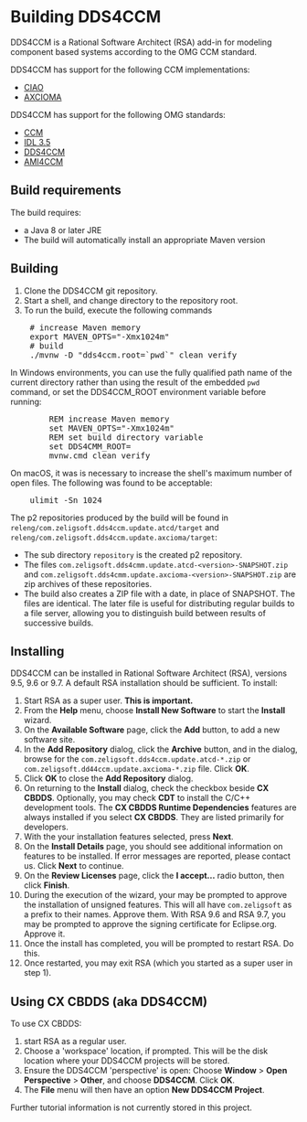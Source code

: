 # Building DDS4CCM

DDS4CCM is a Rational Software Architect (RSA) add-in for modeling component based systems
according to the OMG CCM standard.

DDS4CCM has support for the following CCM implementations:
- [CIAO](https://www.dre.vanderbilt.edu/~schmidt/CIAO.html)
- [AXCIOMA](https://www.axcioma.org)

DDS4CCM has support for the following OMG standards:
- [CCM](https://www.omg.org/spec/CORBA)
- [IDL 3.5](https://www.omg.org/spec/IDL/3.5)
- [DDS4CCM](https://www.omg.org/spec/DDS4CCM/)
- [AMI4CCM](https://www.omg.org/spec/AMI4CCM)

## Build requirements

The build requires:

- a Java 8 or later JRE
- The build will automatically install an appropriate Maven version

## Building

1. Clone the DDS4CCM git repository.
2. Start a shell, and change directory to the repository root.
3. To run the build, execute the following commands

<pre>
	# increase Maven memory
	export MAVEN_OPTS="-Xmx1024m"
	# build
	./mvnw -D "dds4ccm.root=`pwd`" clean verify
</pre>

In Windows environments, you can use the fully qualified path name of the current
directory rather than using the result of the embedded `pwd` command, or set the
DDS4CCM_ROOT environment variable before running:

<pre>
        REM increase Maven memory
        set MAVEN_OPTS="-Xmx1024m"
        REM set build directory variable
        set DDS4CMM_ROOT=<fully qualified build path>
        mvnw.cmd clean verify
</pre>

On macOS, it was is necessary to increase the shell's maximum number of open files.
The following was found to be acceptable:

<pre>
	ulimit -Sn 1024
</pre>

The p2 repositories produced by the build will be found in `releng/com.zeligsoft.dds4ccm.update.atcd/target`
and `releng/com.zeligsoft.dds4ccm.update.axcioma/target`:

* The sub directory `repository` is the created p2 repository.
* The files `com.zeligsoft.dds4cmm.update.atcd-<version>-SNAPSHOT.zip` and `com.zeligsoft.dds4cmm.update.axcioma-<version>-SNAPSHOT.zip`
are zip archives of these repositories.
* The build also creates a ZIP file with a date, in place of SNAPSHOT. The files are identical.
The later file is useful for distributing regular builds to a file server, allowing you
to distinguish build between results of successive builds.

## Installing

DDS4CCM can be installed in Rational Software Architect (RSA), versions 9.5, 9.6 or 9.7.
A default RSA installation should be sufficient. To install:

1. Start RSA as a super user. **This is important.**
2. From the **Help** menu, choose **Install New Software** to start the **Install** wizard.
3. On the **Available Software** page, click the **Add** button, to add a new software site.
4. In the **Add Repository** dialog, click the **Archive** button, and in the dialog, browse for
the `com.zeligsoft.dds4ccm.update.atcd-*.zip` or `com.zeligsoft.dd44ccm.update.axcioma-*.zip` file. Click **OK**.
5. Click **OK** to close the **Add Repository** dialog.
6. On returning to the **Install** dialog, check the checkbox beside **CX CBDDS**.
Optionally, you may check **CDT** to install the C/C++ development tools.
The **CX CBDDS Runtime Dependencies** features are always installed if you select
**CX CBDDS**. They are listed primarily for developers.
7. With the your installation features selected, press **Next**.
8. On the **Install Details** page, you should see additional information on features to
be installed.
If error messages are reported, please contact us. Click **Next** to continue.
9. On the **Review Licenses** page, click the **I accept...** radio button, then click **Finish**.
10. During the execution of the wizard, your may be prompted to approve the installation
of unsigned features. This will all have `com.zeligsoft` as a prefix to their names. Approve them.
With RSA 9.6 and RSA 9.7, you may be prompted to approve the signing certificate for Eclipse.org.
Approve it.
11. Once the install has completed, you will be prompted to restart RSA. Do this.
12. Once restarted, you may exit RSA (which you started as a super user in step 1).

## Using CX CBDDS (aka DDS4CCM)

To use CX CBDDS:
1. start RSA as a regular user.
2. Choose a 'workspace' location, if prompted. This will be the disk location where your
DDS4CCM projects will be stored.
3. Ensure the DDS4CCM 'perspective' is open: Choose **Window** > **Open Perspective** >
**Other**, and choose **DDS4CCM**. Click **OK**.
4. The **File** menu will then have an option **New DDS4CCM Project**.

Further tutorial information is not currently stored in this project.
